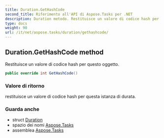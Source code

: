 ```yaml
---
title: Duration.GetHashCode
second_title: Riferimento all'API di Aspose.Tasks per .NET
description: Duration metodo. Restituisce un valore di codice hash per questo oggetto.
type: docs
weight: 90
url: /it/net/aspose.tasks/duration/gethashcode/
---
```

## Duration.GetHashCode method

Restituisce un valore di codice hash per questo oggetto.

```csharp
public override int GetHashCode()
```

### Valore di ritorno

restituisce un valore di codice hash per questa istanza di durata.

### Guarda anche

* struct [Duration](../)
* spazio dei nomi [Aspose.Tasks](../../duration/)
* assemblea [Aspose.Tasks](../../../)


